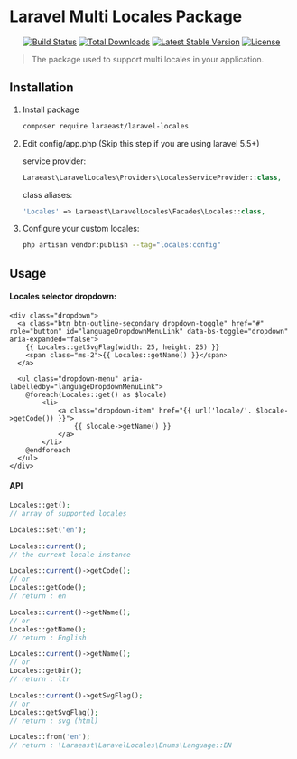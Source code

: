 # Laravel Multi Locales Package
<p align="center">
<a href="https://github.com/laraeast/laravel-locales/actions/workflows/tests.yml"><img src="https://github.com/laraeast/laravel-locales/actions/workflows/tests.yml/badge.svg?branch=master" alt="Build Status"></a>
<a href="https://packagist.org/packages/laraeast/laravel-locales"><img src="https://poser.pugx.org/laraeast/laravel-locales/d/total.svg" alt="Total Downloads"></a>
<a href="https://packagist.org/packages/laraeast/laravel-locales"><img src="https://poser.pugx.org/laraeast/laravel-locales/v/stable.svg" alt="Latest Stable Version"></a>
<a href="https://packagist.org/packages/laraeast/laravel-locales"><img src="https://poser.pugx.org/laraeast/laravel-locales/license.svg" alt="License"></a>
</p>

> The package used to support multi locales in your application.
## Installation
 
1. Install package
 
    ```bash
    composer require laraeast/laravel-locales
    ```

2. Edit config/app.php (Skip this step if you are using laravel 5.5+)
 
    service provider:
 
    ```php
    Laraeast\LaravelLocales\Providers\LocalesServiceProvider::class,
    ```
 
    class aliases:
 
    ```php
    'Locales' => Laraeast\LaravelLocales\Facades\Locales::class,
    ```
 
 3. Configure your custom locales:
  
    ```bash
    php artisan vendor:publish --tag="locales:config"
    ```
    
## Usage

#### Locales selector dropdown:
```blade
<div class="dropdown">
  <a class="btn btn-outline-secondary dropdown-toggle" href="#" role="button" id="languageDropdownMenuLink" data-bs-toggle="dropdown" aria-expanded="false">
    {{ Locales::getSvgFlag(width: 25, height: 25) }}
    <span class="ms-2">{{ Locales::getName() }}</span>
  </a>

  <ul class="dropdown-menu" aria-labelledby="languageDropdownMenuLink">
    @foreach(Locales::get() as $locale)
        <li>
            <a class="dropdown-item" href="{{ url('locale/'. $locale->getCode()) }}">
                {{ $locale->getName() }}
            </a>
        </li>
    @endforeach
  </ul>
</div>
```
#### API
```php
Locales::get();
// array of supported locales

Locales::set('en');

Locales::current();
// the current locale instance

Locales::current()->getCode();
// or 
Locales::getCode();
// return : en

Locales::current()->getName();
// or 
Locales::getName();
// return : English

Locales::current()->getName();
// or
Locales::getDir();
// return : ltr

Locales::current()->getSvgFlag();
// or
Locales::getSvgFlag();
// return : svg (html)

Locales::from('en');
// return : \Laraeast\LaravelLocales\Enums\Language::EN
```